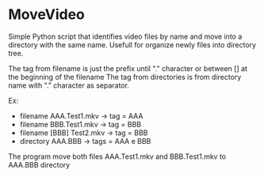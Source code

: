 # MoveVideo
Simple Python script that identifies video files by name and move into a directory with the same name.
Usefull for organize newly files into directory tree.

The tag from filename is just the prefix until "." character or between [] at the beginning of the filename
The tag from directories is from directory name with "." character as separator.

Ex:
* filename AAA.Test1.mkv -> tag = AAA
* filename BBB.Test1.mkv -> tag = BBB
* filename [BBB] Test2.mkv -> tag = BBB
* directory AAA.BBB -> tags = AAA e BBB

The program move both files AAA.Test1.mkv and BBB.Test1.mkv to AAA.BBB directory
